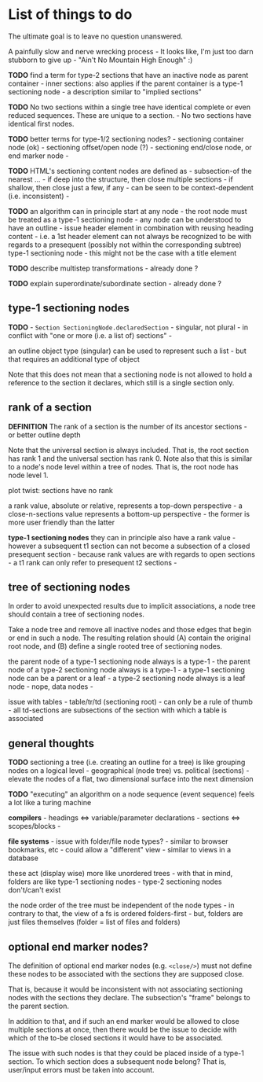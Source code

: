 
<!-- ======================================================================= -->
# List of things to do

The ultimate goal is to leave no question unanswered.

A painfully slow and nerve wrecking process -
It looks like, I'm just too darn stubborn to give up -
"Ain't No Mountain High Enough" :)

**TODO**
find a term for type-2 sections that
have an inactive node as parent container -
inner sections: also applies if the parent container
is a type-1 sectioning node -
a description similar to "implied sections"

**TODO**
No two sections within a single tree have identical
complete or even reduced sequences. These are unique to a section. -
No two sections have identical first nodes.

**TODO**
better terms for type-1/2 sectioning nodes? -
sectioning container node (ok) -
sectioning offset/open node (?) -
sectioning end/close node, or end marker node -

**TODO**
HTML's sectioning content nodes are defined as -
subsection-of the nearest ... -
if deep into the structure, then close multiple sections -
if shallow, then close just a few, if any -
can be seen to be context-dependent (i.e. inconsistent) -

**TODO**
an algorithm can in principle start at any node -
the root node must be treated as a type-1 sectioning node -
any node can be understood to have an outline -
issue header element in combination with reusing heading content -
i.e. a 1st header element can not always be recognized to be with
regards to a presequent (possibly not within the corresponding
subtree) type-1 sectioning node -
this might not be the case with a title element

**TODO**
describe multistep transformations -
already done ?

**TODO**
explain superordinate/subordinate section -
already done ?

<!-- ======================================================================= -->
## type-1 sectioning nodes

**TODO** -
`Section SectioningNode.declaredSection` - singular, not plural -
in conflict with "one or more (i.e. a list of) sections" -

an outline object type (singular) can be used to represent such a list -
but that requires an additional type of object

Note that this does not mean that a sectioning node is not allowed to hold
a reference to the section it declares, which still is a single section only.

<!-- ======================================================================= -->
## rank of a section

**DEFINITION**
The rank of a section is the number of its ancestor sections -
or better outline depth

Note that the universal section is always included. That is, the root section
has rank 1 and the universal section has rank 0. Note also that this is similar
to a node's node level within a tree of nodes. That is, the root node has node
level 1.

plot twist: sections have no rank

a rank value, absolute or relative, represents a top-down perspective -
a close-n-sections value represents a bottom-up perspective -
the former is more user friendly than the latter

**type-1 sectioning nodes**
they can in principle also have a rank value -
however a subsequent t1 section can not become
a subsection of a closed presequent section -
because rank values are with regards to open sections -
a t1 rank can only refer to presequent t2 sections -

<!-- ======================================================================= -->
## tree of sectioning nodes

In order to avoid unexpected results due to implicit associations,
a node tree should contain a tree of sectioning nodes.

Take a node tree and remove all inactive nodes and those edges that begin or
end in such a node. The resulting relation should (A) contain the original
root node, and (B) define a single rooted tree of sectioning nodes.

the parent node of a type-1 sectioning node always is a type-1 -
the parent node of a type-2 sectioning node always is a type-1 -
a type-1 sectioning node can be a parent or a leaf -
a type-2 sectioning node always is a leaf node - nope, data nodes -

issue with tables -
table/tr/td (sectioning root) -
can only be a rule of thumb -
all td-sections are subsections of the section with which a table is associated

<!-- ======================================================================= -->
## general thoughts

**TODO**
sectioning a tree (i.e. creating an outline for a tree)
is like grouping nodes on a logical level -
geographical (node tree) vs. political (sections) -
elevate the nodes of a flat, two dimensional surface into the next dimension

**TODO**
"executing" an algorithm on a node sequence (event sequence)
feels a lot like a turing machine

**compilers** -
headings <=> variable/parameter declarations -
sections <=> scopes/blocks -

**file systems** -
issue with folder/file node types? -
similar to browser bookmarks, etc -
could allow a "different" view -
similar to views in a database

these act (display wise) more like unordered trees -
with that in mind, folders are like type-1 sectioning nodes -
type-2 sectioning nodes don't/can't exist

the node order of the tree must be independent of the node types -
in contrary to that, the view of a fs is ordered folders-first -
but, folders are just files themselves (folder = list of files and folders)

<!-- ======================================================================= -->
## optional end marker nodes?

The definition of optional end marker nodes (e.g. `<close/>`) must not define
these nodes to be associated with the sections they are supposed close.

That is, because it would be inconsistent with not associating sectioning
nodes with the sections they declare. The subsection's "frame" belongs to
the parent section.

In addition to that, and if such an end marker would be allowed to close
multiple sections at once, then there would be the issue to decide with
which of the to-be closed sections it would have to be associated.

The issue with such nodes is that they could be placed inside of a type-1
section. To which section does a subsequent node belong? That is, user/input
errors must be taken into account.
